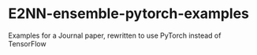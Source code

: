 # E2NN-ensemble-pytorch-examples
Examples for a Journal paper, rewritten to use PyTorch instead of TensorFlow
